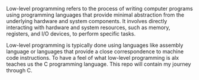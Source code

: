Low-level programming refers to the process of writing computer programs using programming languages that provide minimal abstraction from the underlying hardware and system components. It involves directly interacting with hardware and system resources, such as memory, registers, and I/O devices, to perform specific tasks.

Low-level programming is typically done using languages like assembly language or languages that provide a close correspondence to machine code instructions. To have a feel of what low-level programming is alx teaches us the C programming language. This repo will contain my journey through C.
